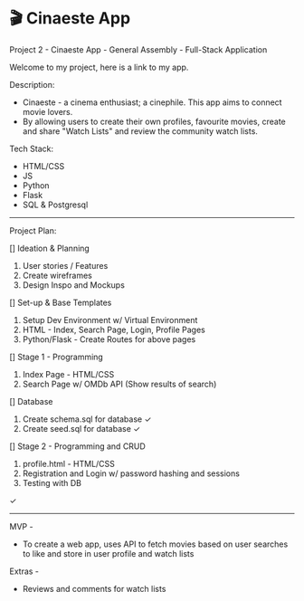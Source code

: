 # 🎬 Cinaeste App
Project 2 - Cinaeste App - General Assembly - Full-Stack Application

Welcome to my project, here is a link to my app.

Description: 
- Cinaeste - a cinema enthusiast; a cinephile. This app aims to connect movie lovers. 
- By allowing users to create their own profiles, favourite movies, create and share "Watch Lists" and review the community watch lists.

Tech Stack: 
- HTML/CSS
- JS
- Python
- Flask
- SQL & Postgresql

__________________________

Project Plan:

[] Ideation & Planning
1. User stories / Features
2. Create wireframes
3. Design Inspo and Mockups

[] Set-up & Base Templates
1. Setup Dev Environment w/ Virtual Environment
2. HTML - Index, Search Page, Login, Profile Pages
3. Python/Flask - Create Routes for above pages

[] Stage 1 - Programming
1. Index Page - HTML/CSS
2. Search Page w/ OMDb API (Show results of search)

[] Database
1. Create schema.sql for database ✓
2. Create seed.sql for database ✓

[] Stage 2 - Programming and CRUD
1. profile.html - HTML/CSS 
2. Registration and Login w/ password hashing and sessions
3. Testing with DB

✓

__________________________

MVP - 
- To create a web app, uses API to fetch movies based on user searches to like and store in user profile and watch lists

Extras - 
- Reviews and comments for watch lists